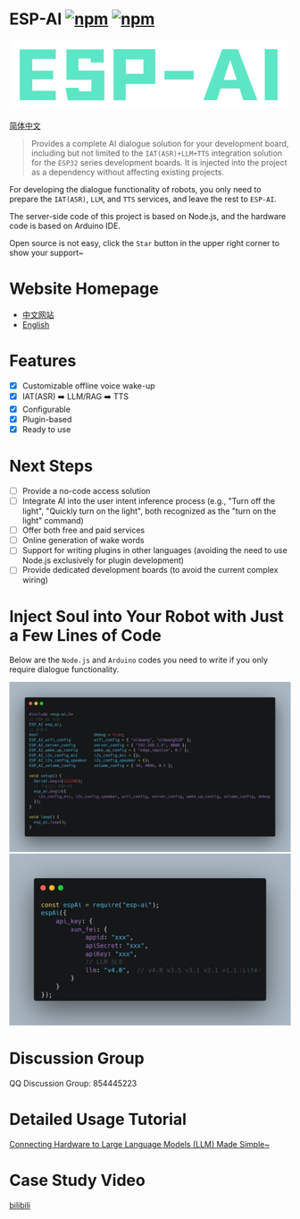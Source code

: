 

# ESP-AI [![npm](https://img.shields.io/npm/v/esp-ai.svg)](https://www.npmjs.com/package/esp-ai) [![npm](https://img.shields.io/npm/dm/esp-ai.svg?style=flat)](https://www.npmjs.com/package/esp-ai)

![logo.png](./imgs/logo.png)

<a href="./readme_zh.md">简体中文</a>

> Provides a complete AI dialogue solution for your development board, including but not limited to the `IAT(ASR)+LLM+TTS` integration solution for the `ESP32` series development boards. It is injected into the project as a dependency without affecting existing projects.

For developing the dialogue functionality of robots, you only need to prepare the `IAT(ASR)`, `LLM`, and `TTS` services, and leave the rest to `ESP-AI`.

The server-side code of this project is based on Node.js, and the hardware code is based on Arduino IDE.

Open source is not easy, click the `Star` button in the upper right corner to show your support~

# Website Homepage

- [中文网站](https://xiaomingio.top/esp-ai/)
- [English](https://xiaomingio.top/esp-ai/en)

# Features

- [x] Customizable offline voice wake-up
- [x] IAT(ASR) ➡️ LLM/RAG ➡️ TTS
- [x] Configurable
- [x] Plugin-based
- [x] Ready to use

# Next Steps

- [ ] Provide a no-code access solution
- [ ] Integrate AI into the user intent inference process (e.g., "Turn off the light", "Quickly turn on the light", both recognized as the "turn on the light" command)
- [ ] Offer both free and paid services
- [ ] Online generation of wake words
- [ ] Support for writing plugins in other languages (avoiding the need to use Node.js exclusively for plugin development)
- [ ] Provide dedicated development boards (to avoid the current complex wiring)

# Inject Soul into Your Robot with Just a Few Lines of Code

Below are the `Node.js` and `Arduino` codes you need to write if you only require dialogue functionality.

<img src="./imgs/arduino.png" />
<img src="./imgs/nodejs.png" />

# Discussion Group
QQ Discussion Group: 854445223

# Detailed Usage Tutorial
[Connecting Hardware to Large Language Models (LLM) Made Simple~](https://juejin.cn/post/7384704245495234594)

# Case Study Video
[bilibili](https://www.bilibili.com/video/BV1xS421o7hi/#reply1505985392)